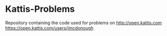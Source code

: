 # Kattis-Problems
Repository containing the code used for problems on http://open.kattis.com
https://open.kattis.com/users/jmcdonough
